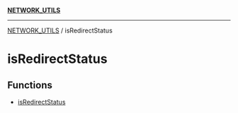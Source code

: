 [**NETWORK_UTILS**](../README.md)

***

[NETWORK_UTILS](../README.md) / isRedirectStatus

# isRedirectStatus

## Functions

- [isRedirectStatus](functions/isRedirectStatus.md)
